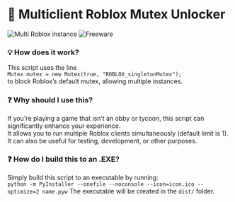 # 🚀 Multiclient Roblox Mutex Unlocker
![Multi Roblox instance](https://img.shields.io/badge/Multi-Roblox_instance-blue?style=flat) ![Freeware](https://img.shields.io/badge/Freeware-yes-green?style=flat)

### 💡 How does it work?  
This script uses the line  
`Mutex mutex = new Mutex(true, "ROBLOX_singletonMutex");`  
to block Roblox’s default mutex, allowing multiple instances.

### ❓ Why should I use this?  
If you're playing a game that isn’t an obby or tycoon, this script can significantly enhance your experience.  
It allows you to run multiple Roblox clients simultaneously (default limit is 1).  
It can also be useful for testing, development, or other purposes.

### ❓ How do I build this to an .EXE?  
Simply build this script to an executable by running:  
`python -m PyInstaller --onefile --noconsole --icon=icon.ico --optimize=2 name.pyw`
The executable will be created in the `dist/` folder.
